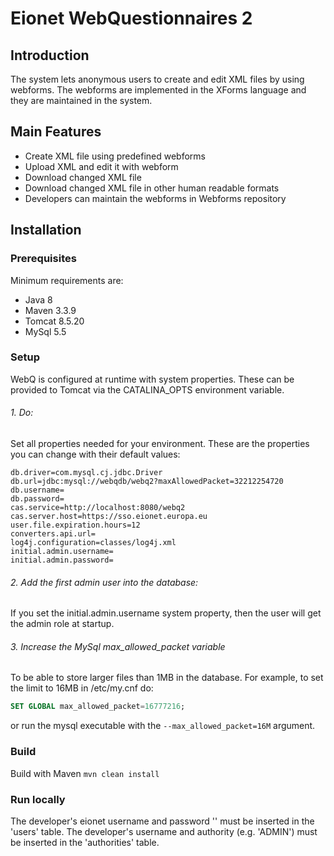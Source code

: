 Eionet WebQuestionnaires 2
==========================

Introduction
------------
The system lets anonymous users to create and edit XML files by using webforms. 
The webforms are implemented in the XForms language and they are maintained in the system.

Main Features
-------------
* Create XML file using predefined webforms
* Upload XML and edit it with webform
* Download changed XML file
* Download changed XML file in other human readable formats
* Developers can maintain the webforms in Webforms repository

Installation
------------

### Prerequisites

Minimum requirements are:
* Java 8
* Maven 3.3.9
* Tomcat 8.5.20
* MySql 5.5

### Setup

WebQ is configured at runtime with system properties. These can be provided to Tomcat via the CATALINA_OPTS environment variable.

###### 1. Do:
Set all properties needed for your environment. These are the properties you can change with their default values:
```
db.driver=com.mysql.cj.jdbc.Driver
db.url=jdbc:mysql://webqdb/webq2?maxAllowedPacket=32212254720
db.username=
db.password=
cas.service=http://localhost:8080/webq2
cas.server.host=https://sso.eionet.europa.eu
user.file.expiration.hours=12
converters.api.url=
log4j.configuration=classes/log4j.xml
initial.admin.username=
initial.admin.password=
```

###### 2. Add the first admin user into the database:
If you set the initial.admin.username system property, then the user will get the admin role at startup.

###### 3. Increase the MySql _max_allowed_packet_ variable 
To be able to store larger files than 1MB in the database. For example, to set the limit to 16MB in /etc/my.cnf do:
```sql
SET GLOBAL max_allowed_packet=16777216;
```
or run the mysql executable with the `--max_allowed_packet=16M` argument.

### Build

Build with Maven `mvn clean install`

### Run locally

The developer's eionet username and password '' must be inserted in the 'users' table.
The developer's username and authority (e.g. 'ADMIN') must be inserted in the 'authorities' table.